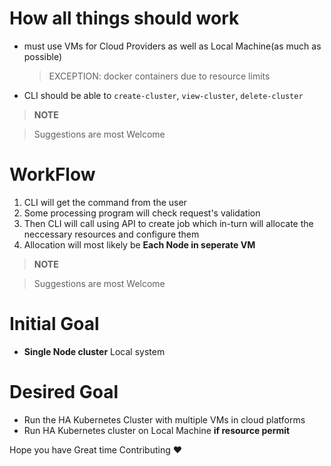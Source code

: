 # How all things should work

* must use VMs for Cloud Providers as well as Local Machine(as much as possible) 
	> EXCEPTION: docker containers due to resource limits

* CLI should be able to `create-cluster`, `view-cluster`, `delete-cluster`

> **NOTE**

> Suggestions are most Welcome

# WorkFlow

1. CLI will get the command from the user
2. Some processing program will check request's validation
3. Then CLI will call using API to create job which in-turn will allocate the neccessary resources and configure them
4. Allocation will most likely be **Each Node in seperate VM**

> **NOTE**

> Suggestions are most Welcome



# Initial Goal

* **Single Node cluster** Local system

# Desired Goal

* Run the HA Kubernetes Cluster with multiple VMs in cloud platforms
* Run HA Kubernetes cluster on Local Machine **if resource permit**

Hope you have Great time Contributing :heart:
